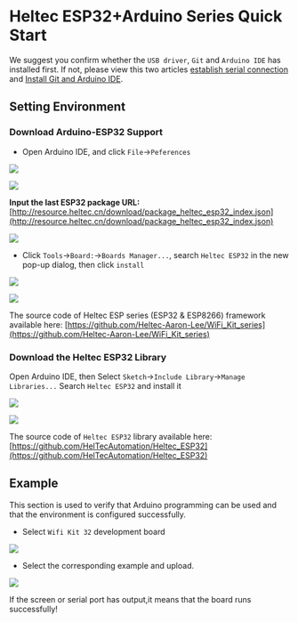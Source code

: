 # Heltec ESP32+Arduino Series Quick Start

We suggest you confirm whether the `USB driver`, `Git` and `Arduino IDE` has installed first. If not, please view this two articles [establish serial connection](https://heltec-automation-docs.readthedocs.io/en/latest/general/establish_serial_connection.html) and [Install Git and Arduino IDE](https://heltec-automation-docs.readthedocs.io/en/latest/general/how_to_install_git_and_arduino.html).

## Setting Environment

### Download Arduino-ESP32 Support

- Open Arduino IDE, and click `File`->`Peferences`

![](img/quick_start/01.png)

![](img/quick_start/02.png)

**Input the last ESP32 package URL:** [http://resource.heltec.cn/download/package_heltec_esp32_index.json](http://resource.heltec.cn/download/package_heltec_esp32_index.json)

![](img/quick_start/03.png)

- Click `Tools`->`Board:`->`Boards Manager...`, search `Heltec ESP32` in the new pop-up dialog, then click `install`

![](img/quick_start/04.png)

![](img/quick_start/05.png)

The source code of Heltec ESP series (ESP32 & ESP8266) framework available here: [https://github.com/Heltec-Aaron-Lee/WiFi_Kit_series](https://github.com/Heltec-Aaron-Lee/WiFi_Kit_series)

### Download the Heltec ESP32 Library

Open Arduino IDE, then Select `Sketch`->`Include Library`->`Manage Libraries...`
Search `Heltec ESP32` and install it

![](img/quick_start/06.png)

![](img/quick_start/07.png)

The source code of `Heltec ESP32` library available here:[https://github.com/HelTecAutomation/Heltec_ESP32](https://github.com/HelTecAutomation/Heltec_ESP32)

## Example

This section is used to verify that Arduino programming can be used and that the environment is configured successfully.

- Select  `Wifi Kit 32`  development board

![](img/quick_start/08.png)

- Select the corresponding example and upload.

![](img/quick_start/09.png)

If the screen or serial port has output,it means that the board runs successfully!
